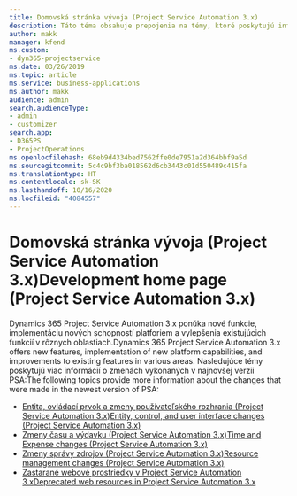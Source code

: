 ```yaml
---
title: Domovská stránka vývoja (Project Service Automation 3.x)
description: Táto téma obsahuje prepojenia na témy, ktoré poskytujú informácie o vývoji Dynamics 365 Project Service Automation (PSA) verzie 3.x.
author: makk
manager: kfend
ms.custom:
- dyn365-projectservice
ms.date: 03/26/2019
ms.topic: article
ms.service: business-applications
ms.author: makk
audience: admin
search.audienceType:
- admin
- customizer
search.app:
- D365PS
- ProjectOperations
ms.openlocfilehash: 68eb9d4334bed7562ffe0de7951a2d364bbf9a5d
ms.sourcegitcommit: 5c4c9bf3ba018562d6cb3443c01d550489c415fa
ms.translationtype: HT
ms.contentlocale: sk-SK
ms.lasthandoff: 10/16/2020
ms.locfileid: "4084557"
---
```

# <a name="development-home-page-project-service-automation-3x"></a><span data-ttu-id="6a0a3-103">Domovská stránka vývoja (Project Service Automation 3.x)</span><span class="sxs-lookup"><span data-stu-id="6a0a3-103">Development home page (Project Service Automation 3.x)</span></span>

<span data-ttu-id="6a0a3-104">Dynamics 365 Project Service Automation 3.x ponúka nové funkcie, implementáciu nových schopností platforiem a vylepšenia existujúcich funkcií v rôznych oblastiach.</span><span class="sxs-lookup"><span data-stu-id="6a0a3-104">Dynamics 365 Project Service Automation 3.x offers new features, implementation of new platform capabilities, and improvements to existing features in various areas.</span></span> <span data-ttu-id="6a0a3-105">Nasledujúce témy poskytujú viac informácií o zmenách vykonaných v najnovšej verzii PSA:</span><span class="sxs-lookup"><span data-stu-id="6a0a3-105">The following topics provide more information about the changes that were made in the newest version of PSA:</span></span>

- [<span data-ttu-id="6a0a3-106">Entita, ovládací prvok a zmeny používateľského rozhrania (Project Service Automation 3.x)</span><span class="sxs-lookup"><span data-stu-id="6a0a3-106">Entity, control, and user interface changes (Project Service Automation 3.x)</span></span>](../developer-guides/entity-changes-v3.x.md)
- [<span data-ttu-id="6a0a3-107">Zmeny času a výdavku (Project Service Automation 3.x)</span><span class="sxs-lookup"><span data-stu-id="6a0a3-107">Time and Expense changes (Project Service Automation 3.x)</span></span>](../developer-guides/time-expense-changes-v3.x.md)
- [<span data-ttu-id="6a0a3-108">Zmeny správy zdrojov (Project Service Automation 3.x)</span><span class="sxs-lookup"><span data-stu-id="6a0a3-108">Resource management changes (Project Service Automation 3.x)</span></span>](../developer-guides/resource-management-changes-v3.x.md)
- [<span data-ttu-id="6a0a3-109">Zastarané webové prostriedky v Project Service Automation 3.x</span><span class="sxs-lookup"><span data-stu-id="6a0a3-109">Deprecated web resources in Project Service Automation 3.x</span></span>](../developer-guides/web-resources-deprecated-v3.x.md)
